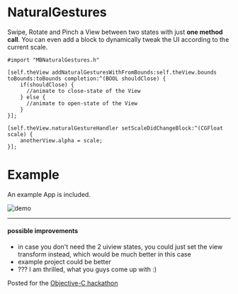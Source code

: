 NaturalGestures
===============

Swipe, Rotate and Pinch a View between two states with just **one method call**.
You can even add a block to dynamically tweak the UI according to the current scale.

```objc
#import "MBNaturalGestures.h"

[self.theView addNaturalGesturesWithFromBounds:self.theView.bounds toBounds:toBounds completion:^(BOOL shouldClose) {
    if(shouldClose) {
      //animate to close-state of the View
    } else {
      //animate to open-state of the View
    }
}];

[self.theView.naturalGestureHandler setScaleDidChangeBlock:^(CGFloat scale) {
    anotherView.alpha = scale;
}];
```

Example
=======

An example App is included.

![demo](https://dl.dropboxusercontent.com/u/89042933/NaturalGestures1.jpg)



--------------
#### possible improvements ####
- in case you don't need the 2 uiview states, you could just set the view transform instead, which would be much better in this case
- example project could be better
- ??? I am thrilled, what you guys come up with :)

Posted for the [Objective-C hackathon](https://objectivechackathon.appspot.com/)

